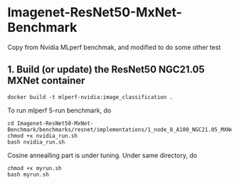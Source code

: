 # Imagenet-ResNet50-MxNet-Benchmark
Copy from Nvidia MLperf benchmak, and modified to do some other test

## 1. Build (or update) the ResNet50 NGC21.05 MXNet container

```
docker build -t mlperf-nvidia:image_classification .
```

To run mlperf 5-run benchmark, do

```
cd Imagenet-ResNet50-MxNet-Benchmark/benchmarks/resnet/implementations/1_node_8_A100_NGC21.05_MXNet
chmod +x nvidia_run.sh
bash nvidia_run.sh
```

Cosine annealling part is under tuning. Under same directory, do

```
chmod +x myrun.sh
bash myrun.sh
```

